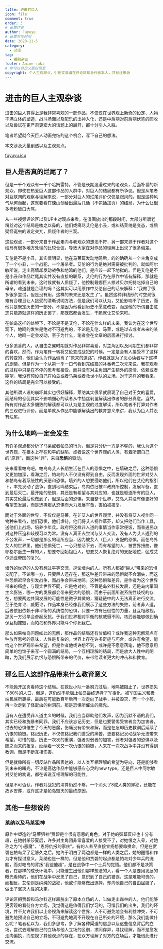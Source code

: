 ```yaml
---
title: 进击的巨人
icon: file
comment: true
order: 3
# 设置作者
author: Fuyuyu
# 设置写作时间
date: 2023-11-5
category:
  - 动漫
tag:
  - 番剧杂谈
footer: Anime suki
# 你可以自定义版权信息
copyright: 个人主观观点，引用文章请在评论区知会作者本人，并标注来源
---
```


# 进击的巨人主观杂谈

进击的巨人算得上是我非常喜欢的一部作品，不仅仅在世界观上新奇的设定、人物丰满立体的塑造，战斗场面以及配乐的出神入化，还是中后期对前后期伏笔的回收以及尝试在更严肃更宏大的话题上的展开，都十分引人入胜。

笔者希望就今天巨人动画完结的这个机会，写下自己的想法。

本文涉及大量剧透以及主观观点。

[fuyuyu.icu](https://fuyuyu.icu)

## 巨人是否真的烂尾了？

但是一千个观众有一千个哈姆雷特，不管是长期追漫过来的老观众，后面补番的新观众，即使在热爱巨人这部作品的人群中，对巨人的结局都有所争议。但是从笔者对互联网的观察与理解来说，一部分对巨人的烂尾评价仅仅是跟风的。但是这种风气从何而起，这就要看在谏山创给出最后几话（不包括加页）的结局，为什么让很多老粉破口大骂。

从一些视频评论区以及UP主对观点来看，在漫画放出的那段时间，大部分所谓老粉丝对这个结局是嗤之以鼻的，他们或痛骂艾伦是小丑，或纠结莱纳是变态，或质疑怪诞虫的设定突兀，质疑作者的三观。

这些观点，一部分来自于作品走向与老观众的想法不符，另一部来源于作者对这个结局有很多地方处理的比较仓促，导致大家在对作品的理解上出现了很多偏差。

艾伦是不是小丑，其实很明显，他在马莱篇发动地鸣后，的的确确从一个主角变成了一个小丑，一个战犯，一个屠杀者。艾伦的行为是绝对需要被批判的，就如阿尔敏所说，走出高墙却发动战争和地鸣的他们，是应该一起下地狱的。但是艾伦是不是小丑和作品烂尾其实并没有直接的联系，艾伦的行为在原作中皆有解释，那就是所谓的看到未来，这时候就有人质疑了，他控制戴娜巨人掠过贝尔托特吃掉自己的母亲，难道就是合理的吗？这其实可以用原作中艾伦自己的话来解释：“我做了很多很多尝试，但是没有用，这样的未来还是发生了”。虽然这种非线形的时空观很难有合理且让人接受的清晰说明方法，但是我们可以认为，艾伦影响不了历史，而他只是既定历史的一部分。不是因为他看到历史不愿意改变，而是他的所谓自由意志只能造就这样的历史罢了，那既然都会发生，干脆就让艾伦来吧。

在帕岛这样的处境下，不论是不是艾伦，不论在什么样的未来，我认为在这个世界观下，地鸣的发生是绝对不可避免的，不论是艾伦、马莱，或是过去或者未来的某个人，地鸣一定会发动，至于为什么，笔者会在文章的后面进行探讨。

很多追番的人，从自由之翼时期就对作品非常喜爱，对主角团以及同期生们都非常的喜欢，然而，作为笔锋一转将艾伦变成战犯的时候，一定是会有人接受不了这样的转变的，他们会认为作品偏离了“原来的道路”，作者就是为了恶心读者写下这样的剧情。但是作为一个从第一季一口气看到完结篇的补番老二次元来说，我在观看的过程中只是在不停的思考和接受，而并没有对主角团产生额外的感情、依赖或者期望。我没有预设自己在帕岛或者马莱或者救世小队的立场。对于这样的我看来，这样的结局是完全可以接受的。

其他所谓人设的崩坏其实也很好解释，莱纳其实很早就展现了自己对王女的喜爱，而结局的仓促其实不影响细心的读者从中抽丝剥茧解读出作者的部分真意。当然，所有对作品太多细致的解读都可以认为是主观的过度解读，所以笔者不打算对作者的三观进行评价，而是单就从作品中能够解读出的教育意义来讲，我认为巨人并没有烂尾。

## 为什么地鸣一定会发生

有许多观点都分析了马莱或者帕岛的行为，但是只分析一方是不够的，我认为这个世界观，在根本上存在和平的缺陷，或者说这个世界观的人类，有着所谓自己的“原罪”，而这种“罪”，来自**恐惧**的驱动。

先来看看帕岛吧，帕岛岛艾人长期生活在巨人的恐惧之中，在墙破之后，这种恐惧又更加加深，看海之后，帕岛的人不仅没有得到自由，反而发现外面的世界对艾人和帕岛有着系统性的厌恶和恐惧。墙外的人想要侵略他们，所以他们在艾伦的指引下，率先发动了战争，直到地鸣结束后，岛内依旧被军政府所控制，发展军备，直到最后灭亡。最开始的恐惧，其还是有希望与其对应的，也就是驱逐所有的巨人，其实艾伦最后也做到了，但是后面的恐惧，来自整个世界，艾岛人并没有像更好的希望去发展，而是选择服从恐惧而大力发展军备，害怕被报复。

而对于外面的世界，不仅仅是马莱，在非艾人的世界观里，并没有将艾人视作同一物种来看待，他们恐惧，他们虐待，他们将艾人视作草芥，却又把他们当作工具，送他们上战场，培养少年兵。政府将这样非人道的事情当作家常便饭，而普通民众对这种压迫和歧视习以为常。没有人真正去尝试与艾人交流，没有人为艾人遇到的不公发声，一切都是那么的理所应当，因为被艾人（巨人）支配的恐惧。而在岛外艾人的世界里，他们恐惧死亡，一心只想活下去，而有希望的人，被世界扭曲，像耶格尔医生一样的人，想要夺回始祖巨人，想要艾人恢复绝对的支配地位，促成艾尔迪亚帝国的复兴。

墙外的世界的人没有想过平等交流，遑论墙内的人。所有人都被“巨人”带来的恐惧支配了，不论哪一方，只要巨人还存在，那这种差异带来的恐惧就不会消失，而这种恐惧迟早会引发战争，而战争会带来地鸣。这种恐惧和差异，是作者为这个世界带来的癌症，与现实世界不同，它是绝对的。不管是岛外科技发展，还是岛内军国主义膨胀，哪一方的发展都会带来更大的恐惧，而由于前面所说系统性歧视的存在，想要两边共同发展的可能性是微乎其微的，猜疑链中的人无法真正进行交流。至于绝育论、威慑论，作品本身已经像我们展示了这些方法的失败，前者非人道，后者依旧依赖于非平衡的系统性的恐惧，只要一方有压倒性的力量，且互相敌视，那另一方迟早会奋起反抗。于我们世界相对平衡的核威慑不同，核武器能够做到确保互相摧毁，而帕岛和外界只能斗个你死我亡。

那么如果帕岛问题如此的无解，那作品的结局还有价值吗？或许我这种无解观点有种放弃思考的意味，人性是复杂的，世界上存在许多奇迹与巧合，或许有希望，能给这个世界观带来希望，但是作者他或许想不到，或许是不愿意落笔，他不愿意用简单的包饺子来写一个圆满的结局，一个互相理解的结局，而是放大人性中的阴暗，为我们展示仇恨与恐惧所带来的代价，来带给读者更大的冲击和和教育。

## 那么巨人这部作品带来什么教育意义

不能抛开加页看待这个结局。在救世小队一番努力过后，地鸣被阻止了，世界损失了80%的人口，但是，这仍然不能阻止帕岛最终选择了军事化，被军国主义和极端民族所裹挟，最后在可能数百年后再一次走向了战争，并被毁灭，而一个小孩，再一次走到了怪诞虫的树洞前。那是恐惧所催生的魔鬼。

当有人在遭受非人道主义的时候，我们应当帮助他们发声，因为沉默不语的我们，其实已经和施暴者同罪。我们不应该忘记历史，但是也要警惕受害者变为加害者，过去的恐惧催生了今天的恶魔，伤痛没有带来和解，而是在忘却历史教训后延续了仇恨的锁链。铭记历史，不仅仅铭记我们遭受的痛苦，更要铭记发动战争无法带来希望。可惜的是，历史一次次的重演，强者对弱者的加害，弱者对强者的恐惧以及随之而来的报复，延续着一次又一次仇恨的锁链，人来在一次次战争中并没有得到教训，而是不断互相伤害。

但是就像所有一切反站作品所表达的，以人类互相理解的希望为导向，还是能够看到未来的曙光，不论是高达作品中能够感应心灵的new type，还是巨人中阿尔敏对艾伦的劝说，都在诉说互相理解的可能性。

但是不可否认，作者对战犯的清算仍然不够，一个消灭了8成人类的罪犯，还能在故乡安葬，或许这才是帕岛毁灭的最终原因。

## 其他一些想说的

### 莱纳以及马莱狙神

原作中塑造的“马莱狙神”贾碧是个很有意思的角色，对于她的弹幕反应也十分有趣，在她射杀莎夏后，许多对主角团非常喜爱的人接受不了，对她恨之入骨，对她称之为“小恶魔”，“恩将仇报的家伙”。有的人甚至直接宣扬想要命换命。但是在贾碧在帕岛呆了足够久之后，她终于明白了两边都是一样的人类之后，她的醒悟和作为才有探讨意义。莱纳也是一样的，但是他和贾碧的起点都是帕岛对少年兵的洗脑，而对帕岛的背叛“我铠他超”，是在战争中一个士兵的觉悟。他们都不是决策者，在那样的成长环境中，只能催生出他们那样想法的人，看一个人是要用发展的眼光看待的，他们在战争中反思了自己，意识到了自己的错误，这是难能可贵的。而相反，艾伦则是纯纯的战犯，他或许能够做出选择，却向他自己的自由屈服了，做出了泯灭人性的决定。

评论区把贾碧和马尔科这样超脱出了原本立场的人，叫做走出森林的人，他们能够更客观的看待各方立场，我觉得这是值得我们学习的，可惜我们的出生，我们的环境，并不允许我们以上帝视角来解读这个世界，人不可避免地会有利益冲突，不可避免地预设自己的立场，不可避免地离不开现在自己所处的环境，那么我们能做什么呢？笔者私以为，我们多思考，多了解各种渠道的信息以及这些信息背后的立场，尝试去理解自己的立场与他人立场的区别，求同存异，寻找理解，而不是愈发走向偏执，而忽视了其他观点的存在，在双方理解了对方的立场后，才能借此进行交流。

